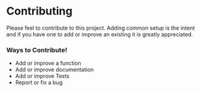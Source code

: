 # Contributing

Please feel to contribute to this project. Adding common setup is the intent and if you have one to add or improve an existing it is greatly appreciated.

### Ways to Contribute!
- Add or improve a function
- Add or improve documentation
- Add or improve Tests
- Report or fix a bug
